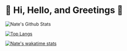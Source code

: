 # :white_flower: Hi, Hello, and Greetings :white_flower:
![Nate's Github Stats](https://github-readme-stats.vercel.app/api?username=NateCross&theme=omni&show_icons=true)

[![Top Langs](https://github-readme-stats.vercel.app/api/top-langs/?username=NateCross&theme=omni)](https://github.com/anuraghazra/github-readme-stats)

[![Nate's wakatime stats](https://github-readme-stats.vercel.app/api/wakatime?username=NateCross&theme=omni)](https://github.com/anuraghazra/github-readme-stats)

<!--
**NateCross/NateCross** is a ✨ _special_ ✨ repository because its `README.md` (this file) appears on your GitHub profile.

Here are some ideas to get you started:

- 🔭 I’m currently working on ...
- 🌱 I’m currently learning ...
- 👯 I’m looking to collaborate on ...
- 🤔 I’m looking for help with ...
- 💬 Ask me about ...
- 📫 How to reach me: ...
- 😄 Pronouns: ...
- ⚡ Fun fact: ...
-->
